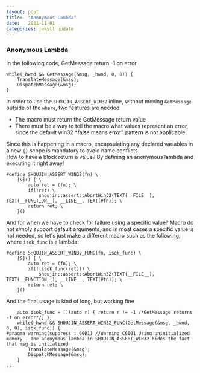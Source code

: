```yaml
---
layout: post
title:  "Anonymous Lambda"
date:   2021-11-01
categories: jekyll update
---
```


### Anonymous Lambda
In the following code, GetMessage return -1 on error

    while(_hwnd && GetMessage(&msg, _hwnd, 0, 0)) {
    	TranslateMessage(&msg);
    	DispatchMessage(&msg);
    }

In order to use the `SHOUJIN_ASSERT_WIN32` inline, without moving `GetMessage` outside of the `where`, two features are needed:
- The macro must return the GetMessage return value
- There must be a way to tell the macro what values represent an error, since the default win32 *false means error" pattern is not applicable

Since this is happening in a macro, encapsulating any declared variables in a new `{}` scope is mandatory to avoid name conflicts.  
How to have a block return a value? By defining an anonymous lambda and executing it right away!

    #define SHOUJIN_ASSERT_WIN32(fn) \
    	[&]() { \
    		auto ret = (fn); \
    		if(!ret) \
    			shoujin::assert::AbortWin32(TEXT(__FILE__), TEXT(__FUNCTION__), __LINE__, TEXT(#fn)); \
    		return ret; \
    	}()

And for when we have to check for failure using a specific value? Macro do not *simply* support default arguments, and in most cases a specific value is not needed, so let's just make a different macro such as the following, where `isok_func` is a lambda:

    #define SHOUJIN_ASSERT_WIN32_FUNC(fn, isok_func) \
    	[&]() { \
    		auto ret = (fn); \
    		if(!(isok_func(ret))) \
    			shoujin::assert::AbortWin32(TEXT(__FILE__), TEXT(__FUNCTION__), __LINE__, TEXT(#fn)); \
    		return ret; \
    	}()

And the final usage is kind of long, but working fine

    	auto isok_func = [](auto r) { return r != -1 /*GetMessage returns -1 on error*/; };
    	while(_hwnd && SHOUJIN_ASSERT_WIN32_FUNC(GetMessage(&msg, _hwnd, 0, 0), isok_func)) {
    #pragma warning(suppress : 6001) //Warning C6001 Using uninitialized memory - The anonymous lambda in SHOUJIN_ASSERT_WIN32 hides the fact that msg is initialized
    		TranslateMessage(&msg);
    		DispatchMessage(&msg);
    	}
    ...

